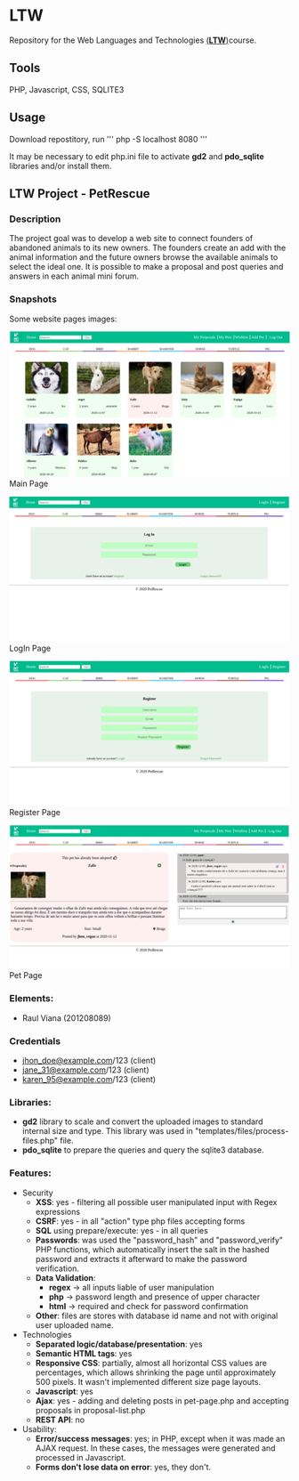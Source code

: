 

# LTW
Repository for the Web Languages and Technologies [(**LTW**)](https://sigarra.up.pt/feup/pt/ucurr_geral.ficha_uc_view?pv_ocorrencia_id=459485)course.

## Tools
PHP, Javascript, CSS, SQLITE3

## Usage
Download repostitory, run 
'''
php -S localhost 8080
'''

It may be necessary to edit php.ini file to activate **gd2** and **pdo_sqlite** libraries and/or install them.



## LTW Project - PetRescue

### Description
The project goal was to develop a web site to connect founders of abandoned animals to its new owners. The founders create an add with the animal information and the future owners browse the available animals to select the ideal one. It is possible to make a proposal and post queries and answers in each animal mini forum.

### Snapshots

Some website pages images:


![Main Page SnapShot](https://raw.githubusercontent.com/raulviana/FEUP-LTW/master/images/main.png)
Main Page


![LogIn Page](https://raw.githubusercontent.com/raulviana/FEUP-LTW/master/images/login.png)
LogIn Page


![Register Page](https://raw.githubusercontent.com/raulviana/FEUP-LTW/master/images/register.png)
Register Page


![Pet Page](https://raw.githubusercontent.com/raulviana/FEUP-LTW/master/images/petpage.png)
Pet Page



### Elements:
 - Raul Viana (201208089)

### Credentials
 - jhon_doe@example.com/123 (client)
 - jane_31@example.com/123 (client)
 - karen_95@example.com/123 (client)

### Libraries:
 - **gd2** library to scale and convert the uploaded images to standard internal size and type. This library was used in "templates/files/process-files.php" file. 
 - **pdo_sqlite** to prepare the queries and query the sqlite3 database.
### Features:
 - Security
     - **XSS**: yes - filtering all possible user manipulated input with Regex expressions
     - **CSRF**: yes - in all "action" type php files accepting forms
     - **SQL** using prepare/execute: yes - in all queries
     - **Passwords**: was used the "password_hash" and "password_verify" PHP functions, which automatically insert the salt in the hashed password and extracts it afterward to make the password verification.
     - **Data Validation**: 
        - **regex** -> all inputs liable of user manipulation
        - **php** -> password length and presence of upper character
        - **html** -> required and check for password confirmation 
     - **Other**: files are stores with database id name and not with original user uploaded name.
 - Technologies
     - **Separated logic/database/presentation**: yes
     - **Semantic HTML tags**: yes
     - **Responsive CSS**: partially, almost all horizontal CSS values are percentages, which allows shrinking the page until approximately 500 pixels. It wasn't implemented different size page layouts. 
     - **Javascript**: yes
     - **Ajax**: yes - adding and deleting posts in pet-page.php and accepting proposals in proposal-list.php 
     - **REST API**: no
 - Usability:
     - **Error/success messages**: yes; in PHP, except when it was made an AJAX request. In these cases, the messages were generated and processed in Javascript. 
     - **Forms don't lose data on error**: yes, they don't. 
